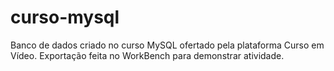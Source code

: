 # curso-mysql
Banco de dados criado no curso MySQL ofertado pela plataforma Curso em Vídeo.
Exportação feita no WorkBench para demonstrar atividade.
